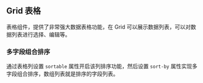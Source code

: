 <div class="demo-header">
<p class="overviewicon">
  <span class="wapi-list-form"/>
</p>

## Grid 表格

<nova-uxlink widget-name="Grid"></nova-uxlink>

表格组件，提供了非常强大数据表格功能，在 Grid 可以展示数据列表，可以对数据列表进行选择、编辑等。
</div>

### 多字段组合排序

通过表格列设置 `sortable` 属性开启该列排序功能，然后设置 `sort-by` 属性实现多字段组合排序，数组列表就是排序的字段列表。

<nova-demo-view link="grid/sort/combinations-sort"></nova-demo-view>

<br>
